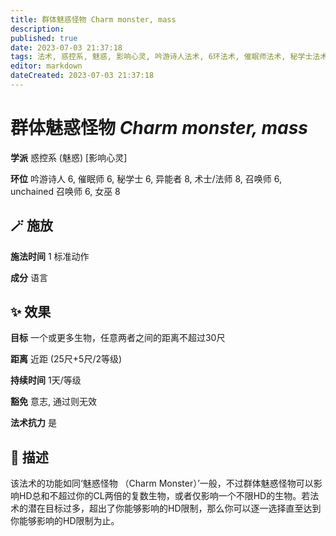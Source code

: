 ```yaml
---
title: 群体魅惑怪物 Charm monster, mass
description: 
published: true
date: 2023-07-03 21:37:18
tags: 法术, 惑控系, 魅惑, 影响心灵, 吟游诗人法术, 6环法术, 催眠师法术, 秘学士法术, 异能者法术, 8环法术, 术士/法师法术, 召唤师法术, unchained 召唤师法术, 女巫法术
editor: markdown
dateCreated: 2023-07-03 21:37:18
---
```


# **群体魅惑怪物** *Charm monster, mass*

**学派** 惑控系 (魅惑) \[影响心灵\] 

**环位** 吟游诗人 6, 催眠师 6, 秘学士 6, 异能者 8, 术士/法师 8, 召唤师 6, unchained 召唤师 6, 女巫 8

## 🪄 施放

**施法时间** 1 标准动作

**成分** 语言

## ✨ 效果 

**目标** 一个或更多生物，任意两者之间的距离不超过30尺 

**距离** 近距 (25尺+5尺/2等级)  

**持续时间** 1天/等级 

**豁免** 意志, 通过则无效

**法术抗力** 是

## 📖 描述

该法术的功能如同‘魅惑怪物 （Charm Monster）’一般，不过群体魅惑怪物可以影响HD总和不超过你的CL两倍的复数生物，或者仅影响一个不限HD的生物。若法术的潜在目标过多，超出了你能够影响的HD限制，那么你可以逐一选择直至达到你能够影响的HD限制为止。
    